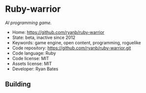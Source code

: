 # Ruby-warrior

_AI programming game._

- Home: https://github.com/ryanb/ruby-warrior
- State: beta, inactive since 2012
- Keywords: game engine, open content, programming, roguelike
- Code repository: https://github.com/ryanb/ruby-warrior.git
- Code language: Ruby
- Code license: MIT
- Assets license: MIT
- Developer: Ryan Bates

## Building
